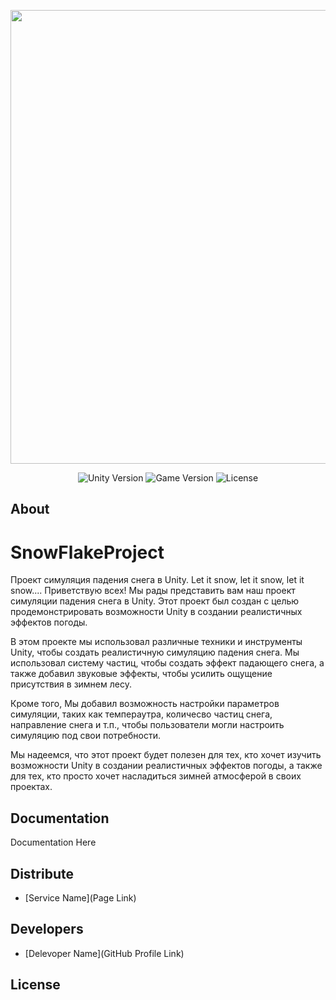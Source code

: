 

<p align="center">
      <img src="Project Logo Url" width="726">
</p>

<p align="center">
   <img src="" alt="Unity Version">
   <img src="" alt="Game Version">
   <img src="" alt="License">
</p>

## About

# SnowFlakeProject
Проект симуляция падения снега в Unity. Let it snow, let it snow, let it snow....
Приветствую всех! Мы рады представить вам наш проект симуляции падения снега в Unity. Этот проект был создан с целью продемонстрировать возможности Unity в создании реалистичных эффектов погоды. 

В этом проекте мы использовал различные техники и инструменты Unity, чтобы создать реалистичную симуляцию падения снега. Мы использовал систему частиц, чтобы создать эффект падающего снега, а также добавил звуковые эффекты, чтобы усилить ощущение присутствия в зимнем лесу. 

Кроме того, Мы добавил возможность настройки параметров симуляции, таких как темпераутра, количесво частиц снега, направление снега и т.п., чтобы пользователи могли настроить симуляцию под свои потребности. 

Мы надеемся, что этот проект будет полезен для тех, кто хочет изучить возможности Unity в создании реалистичных эффектов погоды, а также для тех, кто просто хочет насладиться зимней атмосферой в своих проектах.

## Documentation

Documentation Here

## Distribute

- [Service Name](Page Link)


## Developers

- [Delevoper Name](GitHub Profile Link)

## License
